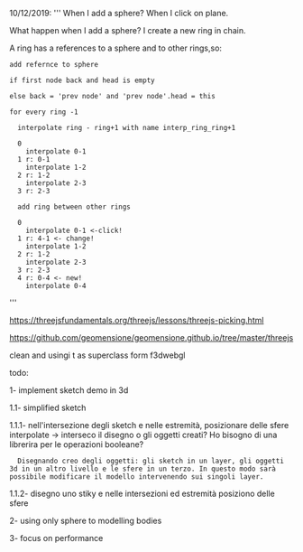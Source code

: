 10/12/2019:
'''
When I add a sphere? When I click on plane.

What happen when I add a sphere? I create a new ring in chain. 

  A ring has a references to a sphere and to other rings,so:

    add refernce to sphere
    
    if first node back and head is empty
    
    else back = 'prev node' and 'prev node'.head = this 
    
    for every ring -1
    
      interpolate ring - ring+1 with name interp_ring_ring+1
      
      0
        interpolate 0-1
      1 r: 0-1
        interpolate 1-2
      2 r: 1-2
        interpolate 2-3
      3 r: 2-3
      
      add ring between other rings

      0
        interpolate 0-1 <-click!
      1 r: 4-1 <- change!
        interpolate 1-2
      2 r: 1-2
        interpolate 2-3
      3 r: 2-3
      4 r: 0-4 <- new!
        interpolate 0-4
'''

https://threejsfundamentals.org/threejs/lessons/threejs-picking.html


https://github.com/geomensione/geomensione.github.io/tree/master/threejs

clean and usingi t as superclass form f3dwebgl

todo:

1- implement sketch demo in 3d
  
  1.1- simplified sketch
  
   1.1.1- nell'intersezione degli sketch e nelle estremità, posizionare delle sfere interpolate -> interseco il disegno o gli oggetti creati? Ho bisogno di una librerira per le operazioni booleane?
      
      Disegnando creo degli oggetti: gli sketch in un layer, gli oggetti 3d in un altro livello e le sfere in un terzo. In questo modo sarà possibile modificare il modello intervenendo sui singoli layer.
     
   1.1.2- disegno uno stiky e nelle intersezioni ed estremità posiziono delle sfere

2- using only sphere to modelling bodies

3- focus on performance
